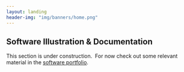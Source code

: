 ```yaml
---
layout: landing
header-img: "img/banners/home.png"
---
```


## Software Illustration & Documentation
This section is under construction.&nbsp; For now check out some relevant material in the [software portfolio](https://richard-burd.github.io/portfolio/software/).
